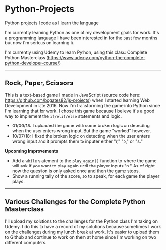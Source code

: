 # Python-Projects
Python projects I code as I learn the language

I'm currently learning Python as one of my development goals for work. It's a programming language I have been interested in for the past few months but now I'm serious on learning it.

I'm currently using Udemy to learn Python, using this class: Complete Python Masterclass (https://www.udemy.com/python-the-complete-python-developer-course/)

---

## Rock, Paper, Scissors

This is a text-based game I made in JavaScript (source code here: https://github.com/bcgates82/js-projects) when I started learning Web Development in late 2016. Now I'm transforming the game into Python since I'm learning that for work. I chose this game because I believe it's a good way to implement the `if/elif/else` statements and logic.

* 01/06/18: I uploaded the game with some broken logic on detecting when the user enters wrong input. But the game "worked" however.
* 10/07/18: I fixed the broken logic on detecting when the user enters wrong input and it prompts them to inputer either "r," "p," or "s."

**Upcoming Improvements**

*  Add a `while` statement to the `play_again()` function to where the game will ask if you want to play again until the player inputs "n." As of right now the question is only asked once and then the game stops.
* Show a running tally of the score, so to speak, for each game the player plays.

---

## Various Challenges for the Complete Python Masterclass

I'll upload my solutions to the challenges for the Python class I'm taking on Udemy. I do this to have a record of my solutions because sometimes I work on the challenges during my lunch break at work. It's easier to upload them to Github and continue to work on them at home since I'm working on two different computers.
